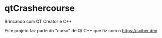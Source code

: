 # qtCrashercourse
Brincando com QT Creator e C++

Este projeto faz parte do "curso" de Qt C++ que fiz com o https://sciber.dev
